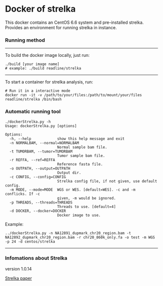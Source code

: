 # Docker of strelka

This docker contains an CentOS 6.6 system and pre-installed strelka. Provides an environment for running strelka in instance.

### Running method
---

To build the docker image locally, just run:

```
./build [your image name]
# example: ./build readline/strelka
```

---

To start a container for strelka analysis, run:
```
# Run it in a interactive mode
docker run -it -v /path/to/your/files:/path/to/mount/your/files readline/strelka /bin/bash
```

### Automatic running tool
```
./dockerStrelka.py -h
Usage: dockerStrelka.py [options]

Options:
  -h, --help            show this help message and exit
  -n NORMALBAM, --normal=NORMALBAM
                        Normal sample bam file.
  -t TUMORBAM, --tumor=TUMORBAM
                        Tumor sample bam file.
  -r REFFA, --ref=REFFA
                        Reference fasta file.
  -o OUTPATH, --output=OUTPATH
                        Output dir.
  -c CONFIG, --config=CONFIG
                        Strelka config file, if not given, use default config.
  -m MODE, --mode=MODE  WGS or WES. [default=WES]. -c and -m conflicks. If -c
                        given, -m would be ignored.
  -p THREADS, --threads=THREADS
                        Threads to use. [default=4]
  -d DOCKER, --docker=DOCKER
                        Docker image to use.

```

Example:
```
../dockerStrelka.py -n NA12891_dupmark_chr20_region.bam -t NA12892_dupmark_chr20_region.bam -r chr20_860k_only.fa -o test -m WGS -p 24 -d centos/strelka
```

---
### Infomations about Strelka

version 1.0.14

[Strelka paper](http://www.ncbi.nlm.nih.gov/pubmed/22581179)


